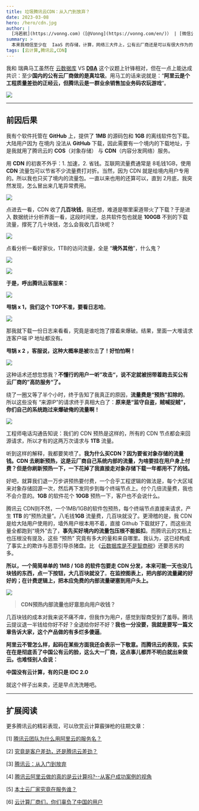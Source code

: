 ```yaml
---
title: 垃圾腾讯云CDN：从入门到放弃？
date: 2023-03-08
hero: /hero/cdn.jpg
author: |
  [冯若航](https://vonng.com)（[@Vonng](https://vonng.com/en/)） | [微信公众号](https://mp.weixin.qq.com/s/ANFnbDXwuhKI99fgYRZ9ug)
summary: >
  本来我相信至少在  IaaS 的存储，计算，网络三大件上，公有云厂商还是可以有很大作为的。只不过在腾讯云 CDN 上的亲身体验让我的想法动摇了：本土云厂商的产品与服务真是不忍直视。
tags: [云计算,腾讯云,CDN]
---
```


我和 瑞典马工虽然在 [云数据库](/cloud/rds) VS [**DBA**](https://mp.weixin.qq.com/s/Gk9bG_EOIv0IAkim41XRHg
) 这个议题上针锋相对，但在一点上能达成共识：至少**国内的公有云厂商做的是真垃圾**。用马工的话来说就是：“**阿里云是个工程质量差劲的正经云，但腾讯云是一群业余销售加业务码农玩游戏**”。

[![](featured.jpg)](https://mp.weixin.qq.com/s/UxjiUBTpb1pRUfGtR9V3ag)


-------------

## 前因后果

我有个软件托管在 **GitHub** 上，提供了 **1MB** 的源码包和 **1GB** 的离线软件包下载。大陆用户因为 在境内 没法从 **GitHub** 下载，因此需要有一个境内的下载地址，于是我就用了腾讯云的 **COS**（对象存储） 与 **CDN**（内容分发网络）服务。

用 **CDN** 的初衷不外乎：1. 加速，2. 省钱。互联网流量费通常是 8毛钱1GB，使用 **CDN** 流量包可以节省不少流量费打对折。当然，因为 CDN 就是给境内用户专用的。所以我也只买了境内的流量包。一直以来也用的还算可以，直到 2月底，我突然发现，怎么冒出来几笔异常费用。

![](cdn-1.png)

点进去一看，CDN 收了**几百块钱**，我还想，难道是哪里渠道带火了下载？于是进入 数据统计分析界面一看，这段时间里，总共软件包也就是 **100GB** 不到的下载流量，撑死了几十块钱，怎么会我收几百块呢？

![](cdn-2.png)

点看分析一看好家伙，1TB的访问流量，全是 “**境外其他**”，什么鬼？

![](cdn-3.png)

![](cdn-1.jpeg)


**于是，呼出腾讯云客服来：**

![](cdn-4.png)

**甩锅 x 1，我们这个 TOP不准，要看日志哈**。

![](cdn-5.png)

那我就下载一份日志来看看，究竟是谁吃饱了撑着来爆破。结果，里面一大堆请求连客户端 IP 地址都没有。

**甩锅 x 2 ，客服说，这种大概率是被**攻击**了！好怕怕啊！**

![](cdn-6.png)

这种话术还想忽悠我？**不懂行的用户一听”攻击“，说不定就被拐带着跑去买公有云厂商的”高防服务“了。**

绕了一圈又等了半个小时，终于告知了我真正的原因，**流量费是“预热”扣除的**。所以这些没有 “来源IP”的请求终于真相大白了：**原来是“监守自盗，贼喊捉贼”，你们自己的系统跑过来爆破俺的流量啊！**


![](cdn-7.png)


工程师电话沟通告知说：我们的 CDN 预热是这样的，所有的 CDN 节点都会来回源请求，所以才有的这两万次请求与 **1TB** 流量。

听到这样的解释，我都要笑喷了。**我为什么买CDN？因为要省对象存储的流量钱。CDN 去刷新预热，这是云厂商自己系统内部的流量，为啥要挂在用户身上付费？**但是**你刷新预热一下，一下花掉了我直接走对象存储下载一年都用不了的钱。**

好吧，就算我们退一万步讲预热要付费，一个合乎工程逻辑的做法是，每个大区域来对象存储回源一次，然后再下发同步到每个终端节点上。付个几倍流量费，我也不会介意的。**1GB** 的软件花个 **10GB** 预热一下，客户也不会说什么。

腾讯云 CDN则不然，一个1MB/1GB的软件包预热，每个终端节点直接来请求，产生 **1TB** 的“预热流量”。八毛钱**1GB** 流量费，几百块就没了。更滑稽的是，我 CDN 是给大陆用户使用的，墙外用户根本用不着，直接 Github 下载就好了，而这些流量全都跑到“境外”去了，**事先买好境内的流量包压根不能抵扣**。而腾讯云的文档上也压根没有提及，这些 “预热” 究竟有多大的量和来自哪里。我认为，这已经构成了事实上的欺诈与恶意引导杀猪盘。比 《[云数据库是不是智商税](/cloud/rds/)》还要恶劣的多。

**所以，一个简简单单的 1MB / 1GB 的软件包要走 CDN 分发，本来可能一天也没几块钱的东西，点一下按钮，大几百块就没了**。**在监控图表上，把内部的流量藏的好好的；在计费逻辑上，把本应免费的内部流量硬塞到用户头上。**


![](cdn-8.png)

> **CDN预热内部流量也好意思向用户收钱？**


几百块钱的成本对我来说不痛不痒，但我作为用户，感觉到智商受到了羞辱。腾讯云提议退一半钱给你好不好？全退给你好不好？**我也一分没要，我就是要写一篇文章告诉大家，这个产品做的有多烂多傻逼**。

**阿里云不管怎么样，起码在某些方面我还会表示一下敬意。而腾讯云的表现，实实在在是彻底丢了中国公有云的脸，这么大一厂商，这点事儿都弄不明白就出来做云。也难怪别人会说：**

**中国没有云计算，有的只是 IDC 2.0**

就这个样子出来卖，还是早点洗洗睡吧。


-------------

## 扩展阅读

更多腾讯云的精彩表现，可以欣赏云计算霰弹枪的往期文章：

[1] [腾讯云团队为什么用阿里云的服务名？](https://mp.weixin.qq.com/s/tuyv9nGQPaQRWD_q4EXpMw)

[2] [究竟是客户差劲，还是腾讯云差劲？](https://mp.weixin.qq.com/s/aP5FgFQ39u-UKC9mE4HKug)

[3] [腾讯云：从入门到放弃](https://mp.weixin.qq.com/s/JnK3sIPozZqe2kFoFO1mJg)

[4] [腾讯云阿里云做的真的是云计算吗?--从客户成功案例的视角](https://mp.weixin.qq.com/s/mMvDiTiMOt6eiTTYbHvbbQ)

[5] [本土云厂家究竟在服务谁？](https://mp.weixin.qq.com/s/_eiZPNfz8OUP5iHBJ-oxJA)

[6] [云计算厂商们，你们辜负了中国的用户](https://mp.weixin.qq.com/s/wGuGrtzmfDj9gIFUGNJ30g)

